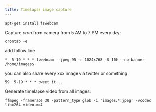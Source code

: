 ```yaml
---
title: Timelapse image capture
---
```


```shell
apt-get install fswebcam
```

Capture *cron* from camera from 5 AM to 7 PM every day:

```shell
crontab -e
```

add follow line

```shell
*  5-19 * * * fswebcam --jpeg 95 -r 1024x768 -S 100 --no-banner /home/images$
```

you can also share every xxx image via twitter or something

```shell
59  5-19 * * * tweet it...
```

Generate timelapse video from all images:

```shell
ffmpeg -framerate 30 -pattern_type glob -i 'images/*.jpeg' -vcodec libx264 video.mp4
```